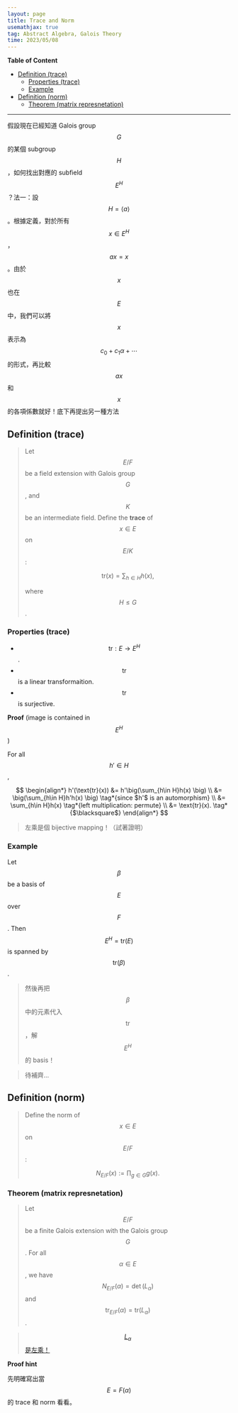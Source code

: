 ```yaml
---
layout: page
title: Trace and Norm
usemathjax: true
tag: Abstract Algebra, Galois Theory
time: 2023/05/08
---
```


**Table of Content**
- [Definition (trace)](#definition-trace)
  - [Properties (trace)](#properties-trace)
  - [Example](#example)
- [Definition (norm)](#definition-norm)
  - [Theorem (matrix represnetation)](#theorem-matrix-represnetation)


---

假設現在已經知道 Galois group $$G$$ 的某個 subgroup $$H$$，如何找出對應的 subfield $$E^H$$？法一：設 $$H=\langle a\rangle$$。根據定義，對於所有 $$x\in E^H$$，$$ax = x$$。由於 $$x$$ 也在 $$E$$ 中，我們可以將 $$x$$ 表示為 $$c_0 + c_1\alpha + \cdots$$ 的形式，再比較 $$ax$$ 和 $$x$$ 的各項係數就好！底下再提出另一種方法

## Definition (trace)
> Let $$E/F$$ be a field extension with Galois group $$G$$, and $$K$$ be an intermediate field. Define the **trace** of $$x\in E$$ on $$E/K$$:
>
> $$
> \text{tr}(x) = \sum_{h\in H}h(x),
> $$
>
> where $$H\le G$$.

### Properties (trace)
- $$\text{tr}: E\to E^H$$.
- $$\text{tr}$$ is a linear transformaition.
- $$\text{tr}$$ is surjective.

**Proof** (image is contained in $$E^H$$)

For all $$h'\in H$$, 

$$
\begin{align*}
h'(\text{tr}(x)) &= h'\big(\sum_{h\in H}h(x) \big) \\
&= \big(\sum_{h\in H}h'h(x) \big) \tag*{since $h'$ is an 
automorphism} \\
&= \sum_{h\in H}h(x) \tag*{left multiplication: permute} \\
&= \text{tr}(x). \tag*{$\blacksquare$}
\end{align*}
$$

> 左乘是個 bijective mapping！（試著證明）

### Example

Let $$\beta$$ be a basis of $$E$$ over $$F$$. Then $$E^H = \text{tr}(E)$$ is spanned by $$\text{tr}(\beta)$$.

> 然後再把 $$\beta$$ 中的元素代入 $$\text{tr}$$，解 $$E^H$$ 的 basis！

> 待補齊...


## Definition (norm)
> Define the norm of $$x\in E$$ on $$E/F$$:
>
> $$
> N_{E/F}(x) := \prod_{g\in G}g(x).
> $$

### Theorem (matrix represnetation)
> Let $$E/F$$ be a finite Galois extension with the Galois group $$G$$. For all $$\alpha\in E$$, we have $$N_{E/F}(\alpha) = \det(L_\alpha)$$ and $$\text{tr}_{E/F}(\alpha) = \text{tr}(L_\alpha)$$.

> [$$L_\alpha$$ 是左乘！](../matrix-rep-of-extension)

**Proof hint**

先明確寫出當 $$E = F(\alpha)$$ 的 trace 和 norm 看看。